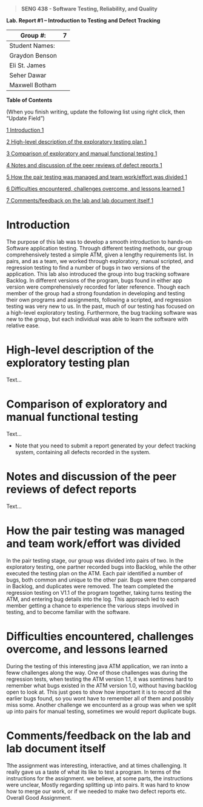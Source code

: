 >   **SENG 438 - Software Testing, Reliability, and Quality**

**Lab. Report \#1 – Introduction to Testing and Defect Tracking**

| Group \#:       | 7 |
|-----------------|---|
| Student Names:  |   |
| Graydon Benson  |   |
| Eli St. James   |   |
| Seher Dawar      |   |
| Maxwell Botham  |   |

**Table of Contents**

(When you finish writing, update the following list using right click, then
“Update Field”)

[1 Introduction	1](#_Toc439194677)

[2 High-level description of the exploratory testing plan	1](#_Toc439194678)

[3 Comparison of exploratory and manual functional testing	1](#_Toc439194679)

[4 Notes and discussion of the peer reviews of defect reports	1](#_Toc439194680)

[5 How the pair testing was managed and team work/effort was
divided	1](#_Toc439194681)

[6 Difficulties encountered, challenges overcome, and lessons
learned	1](#_Toc439194682)

[7 Comments/feedback on the lab and lab document itself	1](#_Toc439194683)

# Introduction

The purpose of this lab was to develop a smooth introduction to hands-on Software application testing. Through different testing methods, our group comprehensively tested a simple ATM, given a lengthy requirements list. In pairs, and as a team, we worked through exploratory, manual scripted, and regression testing to find a number of bugs in two versions of the application. This lab also introduced the group into bug tracking software Backlog. In different versions of the program, bugs found in either app version were comprehensively recorded for later reference. Though each member of the group had a strong foundation in developing and testing their own programs and assignments, following a scripted, and regression testing was very new to us. In the past, much of our testing has focused on a high-level exploratory testing. Furthermore, the bug tracking software was new to the group, but each individual was able to learn the software with relative ease. 

# High-level description of the exploratory testing plan

Text…

# Comparison of exploratory and manual functional testing

Text…

-   Note that you need to submit a report generated by your defect tracking
    system, containing all defects recorded in the system.

# Notes and discussion of the peer reviews of defect reports

Text…

# How the pair testing was managed and team work/effort was divided 

In the pair testing stage, our group was divided into pairs of two. In the exploratory testing, one partner recorded bugs into Backlog, while the other executed the testing plan on the ATM. Each pair identified a number of bugs, both common and unique to the other pair. Bugs were then compared in Backlog, and duplicates were removed. The team completed the regression testing on V1.1 of the program together, taking turns testing the ATM, and entering bug details into the log. This approach led to each member getting a chance to experience the various steps involved in testing, and to become familiar with the software. 

# Difficulties encountered, challenges overcome, and lessons learned

During the testing of this interesting java ATM application, we ran innto a feww challenges along the way. One of those challenges was during the regression tests, when testing the ATM version 1.1, it was somtimes hard to remember what bugs existed in the ATM version 1.0, without having backlog open to look at. This just goes to show how important it is to record all the earlier bugs found, so you wont have to remember all of them and possibly miss some. Another challenge we encounterd as a group was when we split up into pairs for manual testing, sometimes we would report duplicate bugs.

# Comments/feedback on the lab and lab document itself

Tthe assignment was interesting, interactive, and at times challenging. It really gave us a taste of what its like to test a program. In terms of the instructions for the assignment. we believe, at some parts, the instructions were unclear, Mostly regarding splitting up into pairs.  It was hard to know how to merge our work, or if we needed to make two defect reports etc.
Overall Good Assignment.
